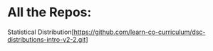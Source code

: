 # All the Repos:
Statistical Distribution[https://github.com/learn-co-curriculum/dsc-distributions-intro-v2-2.git]
